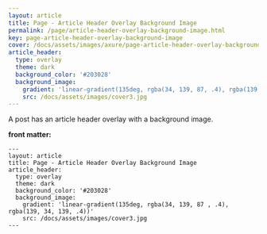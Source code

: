 ```yaml
---
layout: article
title: Page - Article Header Overlay Background Image
permalink: /page/article-header-overlay-background-image.html
key: page-article-header-overlay-background-image
cover: /docs/assets/images/axure/page-article-header-overlay-background-image.jpg
article_header:
  type: overlay
  theme: dark
  background_color: '#203028'
  background_image:
    gradient: 'linear-gradient(135deg, rgba(34, 139, 87, .4), rgba(139, 34, 139, .4))'
    src: /docs/assets/images/cover3.jpg
---
```


A post has an article header overlay with a background image.

<!-- more -->

**front matter:**

    ---
    layout: article
    title: Page - Article Header Overlay Background Image
    article_header:
      type: overlay
      theme: dark
      background_color: '#203028'
      background_image:
        gradient: 'linear-gradient(135deg, rgba(34, 139, 87 , .4), rgba(139, 34, 139, .4))'
        src: /docs/assets/images/cover3.jpg
    ---